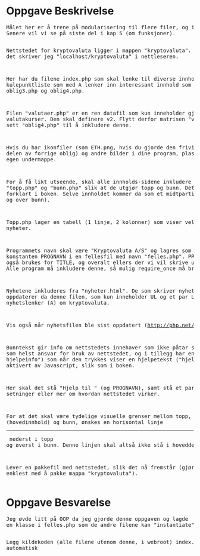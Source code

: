 <h1>Oppgave Beskrivelse</h1>
<pre>
Målet her er å trene på modularisering til flere filer, og inklusjon (kap. 5, første del).
Senere vil vi se på siste del i kap 5 (om funksjoner).

Nettstedet for kryptovaluta ligger i mappen "kryptovaluta".
For å nå det skriver jeg "localhost/kryptovaluta" i nettleseren.

Her har du filene index.php som skal lenke til diverse innhold via en kulepunktliste
som med A lenker inn interessant innhold som oblig2.php, oblig3.php og oblig4.php.

Filen "valutaer.php" er en ren datafil som kun inneholder gjeldende valutakurser.
Den skal definere v2. Flytt derfor matrisen "v2" hit og sett "oblig4.php" til å inkludere denne.

Hvis du har ikonfiler (som ETH.png, hvis du gjorde den frivillige delen av forrige oblig)
og andre bilder i dine program, plasser de i egen undermappe.

For å få likt utseende, skal alle innholds-sidene inkludere "topp.php" og "bunn.php"
slik at de utgjør topp og bunn.  Dette er forklart i boken.  Selve innholdet kommer
da som et midtparti (under topp og over bunn).

Topp.php lager en tabell (1 linje, 2 kolonner) som viser velkomst og nyheter.

Programmets navn skal være "Kryptovaluta A/S" og lagres som konstanten PROGNAVN
i en fellesfil med navn "felles.php".  PROGNAVN skal også brukes for TITLE,
og overalt ellers der vi vil skrive ut navnet.  Alle program må inkludere denne,
så mulig require_once må brukes.

Nyhetene inkluderes fra "nyheter.html". De som skriver nyheter oppdaterer da denne filen,
som kun inneholder UL og et par LI med nyhetslenker (A) om kryptovaluta.

Vis også når nyhetsfilen ble sist oppdatert (http://php.net/manual/en/function.filemtime.php)

Bunntekst gir info om nettstedets innehaver som ikke påtar seg noe som helst ansvar
for bruk av nettstedet, og i tillegg har en knapp ("Vis hjelpeinfo") som når den
trykkes viser en hjelpetekst ("hjelp.php"), aktivert av Javascript, slik som i boken.

Her skal det stå "Hjelp til " (og PROGNAVN), samt stå et par setninger
eller mer om hvordan nettstedet virker.

For at det skal være tydelige visuelle grenser mellom topp, midtparti (hovedinnhold) og bunn,
ønskes en horisontal linje <HR> nederst i topp og øverst i bunn.
Denne linjen skal altså ikke stå i hoveddelen.

Lever en pakkefil med nettstedet, slik det nå fremstår
(gjøres vel enklest med å pakke mappa "kryptovaluta").
</pre>


<h1>Oppgave Besvarelse</h1>
<pre>
Jeg øvde litt på OOP da jeg gjorde denne oppgaven og lagde
en klasse i felles.php som de andre filene kan "instantiate".

Legg kildekoden (alle filene utenom denne, i webroot)
index.php åpnes automatisk
</pre>

